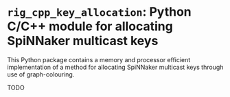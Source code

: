 `rig_cpp_key_allocation`: Python C/C++ module for allocating SpiNNaker multicast keys
=====================================================================================

This Python package contains a memory and processor efficient implementation of a method for allocating SpiNNaker multicast keys through use of graph-colouring.

TODO
